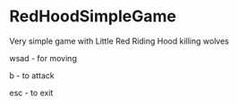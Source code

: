 # RedHoodSimpleGame
Very simple game with Little Red Riding Hood killing wolves

wsad - for moving

b - to attack

esc - to exit
